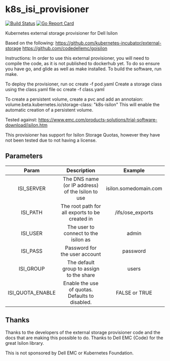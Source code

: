 # k8s_isi_provisioner
[![Build Status](https://travis-ci.org/xphyr/k8s_isi_provisioner.svg?branch=master)](https://travis-ci.org/xphyr/k8s_isi_provisioner.svg?branch=master)
[![Go Report Card](https://goreportcard.com/badge/github.com/xphyr/k8s_isi_provisioner)](https://goreportcard.com/report/github.com/xphyr/k8s_isi_provisioner)

Kubernetes external storage provisioner for Dell Isilon

Based on the following:
https://github.com/kubernetes-incubator/external-storage
https://github.com/codedellemc/goisilon

Instructions:
In order to use this external provisioner, you will need to compile the code, as it is not published to dockerhub yet.
To do so ensure you have go, and glide as well as make installed.
To build the software, run make.

To deploy the provisioner, run 
oc create -f pod.yaml
Create a storage class using the class.yaml file 
oc create -f class.yaml

To create a persistent volume, create a pvc and add an annotaion:
volume.beta.kubernetes.io/storage-class: "k8s-isilon"
This will enable the automatic creation of a persistent volume.

Tested against: 
https://www.emc.com/products-solutions/trial-software-download/isilon.htm

This provisioner has support for Isilon Storage Quotas, however they have not been tested due to not having a license.

## Parameters
**Param**|**Description**|**Example**
:-----:|:-----:|:-----:
ISI\_SERVER|The DNS name (or IP address) of the Isilon to use | isilon.somedomain.com
ISI\_PATH|The root path for all exports to be created in| \/ifs\/ose\_exports 
ISI\_USER|The user to connect to the isilon as|admin
ISI\_PASS|Password for the user account|password
ISI\_GROUP|The default group to assign to the share|users
ISI\_QUOTA\_ENABLE|Enable the use of quotas.  Defaults to disabled. | FALSE or TRUE

## Thanks

Thanks to the developers of the external storage provisioner code and the docs that are making this possible to do.
Thanks to Dell EMC {Code} for the great Isilon library.

This is not sponsored by Dell EMC or Kubernetes Foundation. 